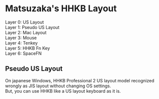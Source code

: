 # Matsuzaka's HHKB Layout

Layer 0: US Layout  
Layer 1: Pseudo US Layout  
Layer 2: Mac Layout  
Layer 3: Mouse  
Layer 4: Tenkey  
Layer 5: HHKB Fn Key  
Layer 6: SpaceFN  

## Pseudo US Layout

On japanese Windows, HHKB Professional 2 US layout model recognized wrongly as JIS layout without changing OS settings.  
But, you can use HHKB like a US layout keyboard as it is.
